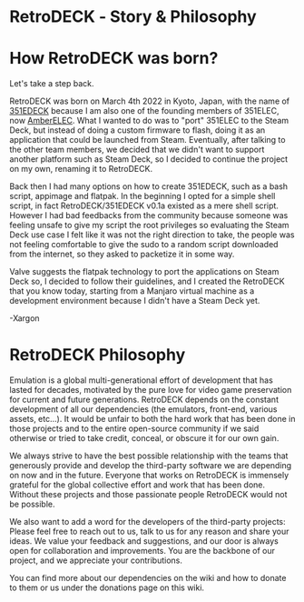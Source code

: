 # RetroDECK ‐ Story & Philosophy

# How RetroDECK was born?
Let's take a step back.

RetroDECK was born on March 4th 2022 in Kyoto, Japan, with the name of [351EDECK](https://imgur.com/a/tGC9ZGO) because I am also one of the founding members of 351ELEC, now [AmberELEC](https://amberelec.org/).
What I wanted to do was to "port" 351ELEC to the Steam Deck, but instead of doing a custom firmware to flash, doing it as an application that could be launched from Steam.
Eventually, after talking to the other team members, we decided that we didn't want to support another platform such as Steam Deck, so I decided to continue the project on my own, renaming it to RetroDECK.

Back then I had many options on how to create 351EDECK, such as a bash script, appimage and flatpak.
In the beginning I opted for a simple shell script, in fact RetroDECK/351EDECK v0.1a existed as a mere shell script.
However I had bad feedbacks from the community because someone was feeling unsafe to give my script the root privileges so evaluating the Steam Deck use case I felt like it was not the right direction to take, the people was not feeling comfortable to give the sudo to a random script downloaded from the internet, so they asked to packetize it in some way.

Valve suggests the flatpak technology to port the applications on Steam Deck so, I decided to follow their guidelines, and I created the RetroDECK that you know today, starting from a Manjaro virtual machine as a development environment because I didn't have a Steam Deck yet.

-Xargon

# RetroDECK Philosophy
Emulation is a global multi-generational effort of development that has lasted for decades, motivated by the pure love for video game preservation for current and future generations. RetroDECK depends on the constant development of all our dependencies (the emulators, front-end, various assets, etc…). It would be unfair to both the hard work that has been done in those projects and to the entire open-source community if we said otherwise or tried to take credit, conceal, or obscure it for our own gain.

We always strive to have the best possible relationship with the teams that generously provide and develop the third-party software we are depending on now and in the future. Everyone that works on RetroDECK is immensely grateful for the global collective effort and work that has been done. Without these projects and those passionate people RetroDECK would not be possible.

We also want to add a word for the developers of the third-party projects: Please feel free to reach out to us, talk to us for any reason and share your ideas. We value your feedback and suggestions, and our door is always open for collaboration and improvements. You are the backbone of our project, and we appreciate your contributions.

You can find more about our dependencies on the wiki and how to donate to them or us under the donations page on this wiki.

